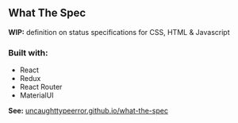 ## What The Spec
**WIP:** definition on status specifications for CSS, HTML & Javascript

### Built with:
- React
- Redux
- React Router
- MaterialUI

**See:** [uncaughttypeerror.github.io/what-the-spec](https://uncaughttypeerror.github.io/what-the-spec/)
